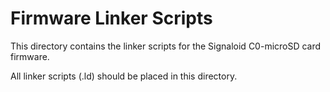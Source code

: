# Firmware Linker Scripts

This directory contains the linker scripts for the Signaloid C0-microSD card firmware.

All linker scripts (.ld) should be placed in this directory.
